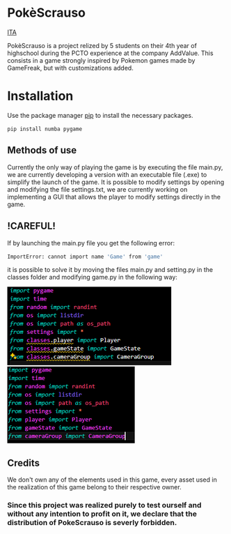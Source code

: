 # PokèScrauso
[ITA](./README.md)


PokèScrauso is a project relized by 5 students on their 4th year of highschool during the PCTO experience at the company AddValue.
This consists in a game strongly inspired by Pokemon games made by GameFreak, but with customizations added.

# Installation 
Use the package manager [pip](https://pip.pypa.io/en/stable/) to install the necessary packages. 

```
pip install numba pygame 
```

## Methods of use 

Currently the only way of playing the game is by executing the file main.py, we are currently developing a version with an executable file (.exe) to simplify the launch of the game.
It is possible to modify settings by opening and modifying the file settings.txt, we are currently working on implementing a GUI that allows the player to modify settings directly in the game.

## !CAREFUL!

If by launching the main.py file you get the following error:
```bash
ImportError: cannot import name 'Game' from 'game'
```
it is possible to solve it by moving the files main.py and setting.py in the classes folder and modifying game.py in the following way:

![before](./data/screen_before.png)
![after](./data/screen_after.png)

## Credits 

We don't own any of the elements used in this game, every asset used in the realization of this game belong to their respective owner.

### Since this project was realized purely to test ourself and without any intention to profit on it, we declare that the distribution of PokeScrauso is severly forbidden.